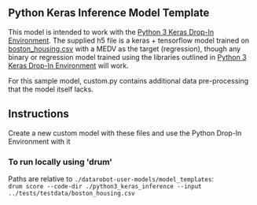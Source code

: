 ## Python Keras Inference Model Template

This model is intended to work with the [Python 3 Keras Drop-In Environment](../../public_dropin_environments/python3_keras/).
The supplied h5 file is a keras + tensorflow model trained on [boston_housing.csv](../../tests/testdata/boston_housing.csv)
with a MEDV as the target (regression), though any binary or regression model trained using the libraries
outlined in [Python 3 Keras Drop-In Environment](../../public_dropin_environments/python3_keras/) will work.

For this sample model, custom.py contains additional data pre-processing that the model itself lacks.

## Instructions
Create a new custom model with these files and use the Python Drop-In Environment with it

### To run locally using 'drum'
Paths are relative to `./datarobot-user-models/model_templates`:  
`drum score --code-dir ./python3_keras_inference --input ../tests/testdata/boston_housing.csv`